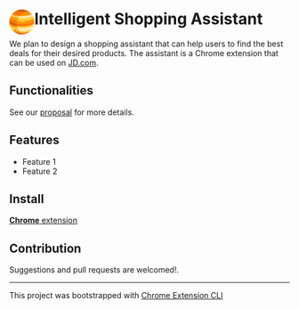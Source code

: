 # <img src="public/icons/icon_48.png" width="45" align="left"> Intelligent Shopping Assistant

We plan to design a shopping assistant that can help users to find the best deals for their desired products. The assistant is a Chrome extension that can be used on [JD.com](https://www.jd.com/).

## Functionalities

See our [proposal](./doc/NLP_Proposal.pdf) for more details.


## Features

- Feature 1
- Feature 2

## Install

[**Chrome** extension]() <!-- TODO: Add chrome extension link inside parenthesis -->

## Contribution

Suggestions and pull requests are welcomed!.

---

This project was bootstrapped with [Chrome Extension CLI](https://github.com/dutiyesh/chrome-extension-cli)

